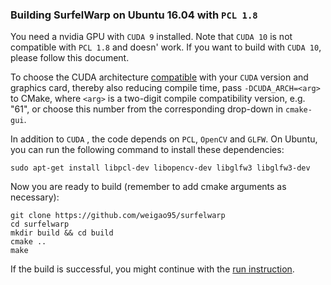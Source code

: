 ### Building SurfelWarp on Ubuntu 16.04 with `PCL 1.8`

You need a nvidia GPU with `CUDA 9`  installed. Note that `CUDA 10` is not compatible with `PCL 1.8` and doesn' work. If you want to build with `CUDA 10`, please follow this document.

To choose the CUDA architecture [compatible](https://en.wikipedia.org/wiki/CUDA#GPUs_supported) with your `CUDA` version and graphics card, thereby also reducing compile time, pass `-DCUDA_ARCH=<arg>` to CMake, where `<arg>` is a two-digit compile compatibility version, e.g. "61", or choose this number from the corresponding drop-down in `cmake-gui`.

 In addition to `CUDA` , the code depends on `PCL`, `OpenCV` and `GLFW`. On Ubuntu, you can run the following command to install these dependencies:

```shell
sudo apt-get install libpcl-dev libopencv-dev libglfw3 libglfw3-dev
```

Now you are ready to build (remember to add cmake arguments as necessary):

```shell
git clone https://github.com/weigao95/surfelwarp
cd surfelwarp
mkdir build && cd build
cmake ..
make
```

If the build is successful, you might continue with the [run instruction](https://github.com/weigao95/surfelwarp).

